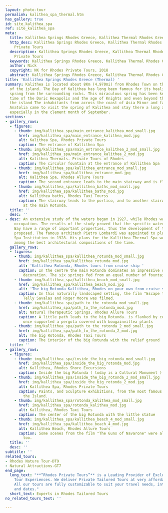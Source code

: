 ```yaml
---
layout: photo-tour
permalink: kalithea_spa_thermal.htm
has_gallery: true
id: site_kalithea_spa
ref: site_kalithea_spa
meta:
  title: Kallithea Springs Rhodes Greece, Kallithea Thermal Rhodes Greece
  http_desc: Kallithea Springs Rhodes Greece, Kallithea Thermal Rhodes Greece, Rhodes
    Private Tours
  description: Kallithea Springs Rhodes Greece, Kallithea Thermal Rhodes Greece, Rhodes
    Private Tours
  keywords: Kallithea Springs Rhodes Greece, Kallithea Thermal Rhodes Greece
  author: Nick
  copyright: NK for Rhodes Private Tours, 2018
  abstract: Kallithea Springs Rhodes Greece, Kallithea Thermal Rhodes Greece
title: 'Kallithea Springs Rhodes Greece (Thermal) '
summary: Kalithea is located about 8Km (4,970mi) from Rhodes Town on the east coast
  of the island. The Bay of Kalithea has long been famous for its healing waters that
  sprang from the surrounding rocks. This miraculous spring has been known since the
  time of the Doric Hexapolis and the age of Knights and even beyond the limits of
  the island The inhabitants from across the coast of Asia Minor and father deep in
  Anatolia came to visit the spring of Kalithea and stay there a long as it was necessary,
  especially in the clement month of September.
sections:
- gallery_rows:
  - figures:
    - thumb: img/kallithea_spa/main_entrance_kalithea_mod_small.jpg
      href: img/kallithea_spa/main_entrance_kalithea_mod.jpg
      alt: Kalithea Spa, Rhodes Private Tours
      caption: The entrance of Kallithea Spa
    - thumb: img/kallithea_spa/main_entrance_kalithea_2_mod_small.jpg
      href: img/kallithea_spa/main_entrance_kalithea_2_mod.jpg
      alt: Kalithea Thermals. Private Tours of Rhodes
      caption: The circular fountain at the entrance of Kallithea Spa
    - thumb: img/kallithea_spa/kallithea_entrance_mod_small.jpg
      href: img/kallithea_spa/kallithea_entrance_mod.jpg
      alt: Kalithea Spa, Rhodes Allure Tours
      caption: The second entrance leads to the main stairway and is flanked by columns
    - thumb: img/kallithea_spa/kallithea_baths_mod_small.jpg
      href: img/kallithea_spa/kallithea_baths_mod.jpg
      alt: Kallithea baths, Rhodes Taxi Tourss
      caption: The stairway leads to the portico, and to another stairway that ends
        at the main Rotunda.
  title: ''
  desc: ''
- desc: An extensive study of the waters began in 1927, while Rhodes was under Italian
    occupation. The results of the study proved that the specific waters at Kalithea
    Bay have a range of important properties, thus the development of the area was
    proposed. The famous architech Pietro Lombardi was appointed to plan the Thermal
    Spa Institution in 1928. His plans for the Kallithea Thermal Spa were considered
    among the best architectural compositions of the time.
  gallery_rows:
  - figures:
    - thumb: img/kallithea_spa/kallithea_rotunda_mod_small.jpg
      href: img/kallithea_spa/kallithea_rotunda_mod.jpg
      alt: 'Kallithea Rotonda, Rhodes tours from cruise ship '
      caption: In the centre the main Rotunda dominates an impressive dome with intricate
        decoration. The six springs fed from an equal number of fountain heads.
    - thumb: img/kallithea_spa/kallithea_beach_mod_small.jpg
      href: img/kallithea_spa/kallithea_beach_mod.jpg
      alt: 'The big Rotonda Kallithea, Rhodes on your own from cruise ship '
      caption: In this naturally landscaped setting, the film "Escape to Athena" with
        Telly Savalas and Roger Moore was filmed.
    - thumb: img/kallithea_spa/path_to_the_rotonda_mod_small.jpg
      href: img/kallithea_spa/path_to_the_rotonda_mod.jpg
      alt: Natural Therapeutic Springs, Rhodes Allure Tours
      caption: A little path leads to the big Rotunda. is flanked by columns that
        once supported a pergola covered with bougainvillea plants
    - thumb: img/kallithea_spa/path_to_the_rotonda_2_mod_small.jpg
      href: img/kallithea_spa/path_to_the_rotonda_2_mod.jpg
      alt: The big Rotonda, Rhodes Taxi Tours
      caption: The interior of the big Rotunda with the relief ground
  title: ''
- gallery_rows:
  - figures:
    - thumb: img/kallithea_spa/inside_the_big_rotonda_mod_small.jpg
      href: img/kallithea_spa/inside_the_big_rotonda_mod.jpg
      alt: Kallithea, Rhodes Shore Excursions
      caption: Inside the big Rotunda ( today is a Cultural Monument ).
    - thumb: img/kallithea_spa/inside_the_big_rotonda_2_mod_small.jpg
      href: img/kallithea_spa/inside_the_big_rotonda_2_mod.jpg
      alt: Kallithea Spa, Rhodes Private Tours
      caption: Paints, and Sculpture exhibitions, from the most famous Artists on
        the Island.
    - thumb: img/kallithea_spa/rotonda_kalithea_mod_small.jpg
      href: img/kallithea_spa/rotonda_kalithea_mod.jpg
      alt: Kallithea, Rhodes Taxi Tours
      caption: The center of the big Rotunda with the little statue
    - thumb: img/kallithea_spa/kallithea_beach_4_mod_small.jpg
      href: img/kallithea_spa/kallithea_beach_4_mod.jpg
      alt: Kallithea Beach, Rhodes Allure Tours
      caption: Some scenes from the film "The Guns of Navarone" were also filmed here
        too.
  title: ''
  desc: ''
subtitle: ''
related_tours:
- Rhodes Nature Tour-DT9
- Natural Attractions-GT7
end_page:
  long_text: "**“Rhodes Private Tours”** is a Leading Provider of Exclusive and Personalized
    Tour Experiences. We deliver Private Tailored Tours at very affordable rates.
    All our tours are fully customizable to suit your travel needs, interests, schedules,
    and dates."
  short_text: Experts in Rhodes Tailored Tours
no_related_tours_text: ''

---
```


